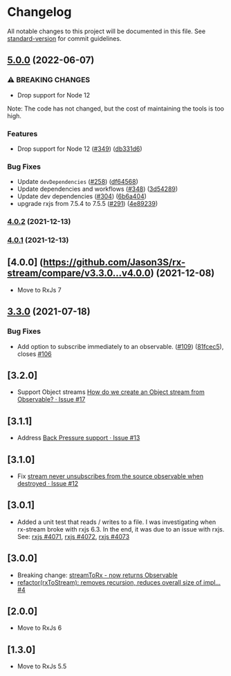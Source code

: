# Changelog

All notable changes to this project will be documented in this file. See [standard-version](https://github.com/conventional-changelog/standard-version) for commit guidelines.

## [5.0.0](https://github.com/Jason3S/rx-stream/compare/v4.0.2...v5.0.0) (2022-06-07)


### ⚠ BREAKING CHANGES

* Drop support for Node 12

Note: The code has not changed, but the cost of maintaining the tools is too high.

### Features

* Drop support for Node 12 ([#349](https://github.com/Jason3S/rx-stream/issues/349)) ([db331d6](https://github.com/Jason3S/rx-stream/commit/db331d6ba238d971964693857242d6f1b52f1fe2))


### Bug Fixes

* Update `devDependencies` ([#258](https://github.com/Jason3S/rx-stream/issues/258)) ([df64568](https://github.com/Jason3S/rx-stream/commit/df64568f726efdf68a927c2dc1a2c4cfb3d476e3))
* Update dependencies and workflows ([#348](https://github.com/Jason3S/rx-stream/issues/348)) ([3d54289](https://github.com/Jason3S/rx-stream/commit/3d54289a27b2722a28dce15b1bfc21cd78682c4c))
* Update dev dependencies ([#304](https://github.com/Jason3S/rx-stream/issues/304)) ([6b6a404](https://github.com/Jason3S/rx-stream/commit/6b6a404504ad906d65e6947c5adc975312adffd5))
* upgrade rxjs from 7.5.4 to 7.5.5 ([#291](https://github.com/Jason3S/rx-stream/issues/291)) ([4e89239](https://github.com/Jason3S/rx-stream/commit/4e8923973a298036bbfee0a28642903d5939d900))

### [4.0.2](https://github.com/Jason3S/rx-stream/compare/v4.0.1...v4.0.2) (2021-12-13)

### [4.0.1](https://github.com/Jason3S/rx-stream/compare/v3.3.0...v4.0.1) (2021-12-13)

## [4.0.0] (https://github.com/Jason3S/rx-stream/compare/v3.3.0...v4.0.0) (2021-12-08)

* Move to RxJs 7

## [3.3.0](https://github.com/Jason3S/rx-stream/compare/v3.2.1...v3.3.0) (2021-07-18)


### Bug Fixes

* Add option to subscribe immediately to an observable. ([#109](https://github.com/Jason3S/rx-stream/issues/109)) ([81fcec5](https://github.com/Jason3S/rx-stream/commit/81fcec5462849246290e00d77796642781bb3156)), closes [#106](https://github.com/Jason3S/rx-stream/issues/106)

## [3.2.0]
* Support Object streams [How do we create an Object stream from Observable? · Issue #17](https://github.com/Jason3S/rx-stream/issues/17)

## [3.1.1]
* Address [Back Pressure support · Issue #13](https://github.com/Jason3S/rx-stream/issues/13)

## [3.1.0]
* Fix [stream never unsubscribes from the source observable when destroyed · Issue #12](https://github.com/Jason3S/rx-stream/issues/12)

## [3.0.1]
* Added a unit test that reads / writes to a file. I was investigating when rx-stream broke with rxjs 6.3. In the end, it was due to an issue with rxjs.
  See: [rxjs #4071](https://github.com/ReactiveX/rxjs/issues/4071), [rxjs #4072](https://github.com/ReactiveX/rxjs/issues/4072), [rxjs #4073](https://github.com/ReactiveX/rxjs/issues/4073)

## [3.0.0]
* Breaking change: [streamToRx - now returns Observable](https://github.com/Jason3S/rx-stream/pull/3)
* [refactor(rxToStream): removes recursion, reduces overall size of impl… #4](https://github.com/Jason3S/rx-stream/pull/4)

## [2.0.0]
* Move to RxJs 6

## [1.3.0]
* Move to RxJs 5.5

